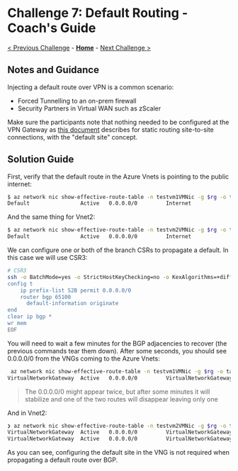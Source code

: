# Challenge 7: Default Routing - Coach's Guide

[< Previous Challenge](./06-communities.md) - **[Home](./README.md)** - [Next Challenge >](./08-vng_ibgp.md)

## Notes and Guidance

Injecting a default route over VPN is a common scenario:

- Forced Tunnelling to an on-prem firewall
- Security Partners in Virtual WAN such as zScaler

Make sure the participants note that nothing needed to be configured at the VPN Gateway as [this document](https://docs.microsoft.com/azure/vpn-gateway/vpn-gateway-forced-tunneling-rm) describes for static routing site-to-site connections, with the "default site" concept.

## Solution Guide

First, verify that the default route in the Azure Vnets is pointing to the public internet:

```bash
$ az network nic show-effective-route-table -n testvm1VMNic -g $rg -o table | grep 0.0.0.0/0
Default                Active   0.0.0.0/0         Internet
```

And the same thing for Vnet2:

```bash
$ az network nic show-effective-route-table -n testvm2VMNic -g $rg -o table | grep 0.0.0.0/0
Default                Active   0.0.0.0/0         Internet
```

We can configure one or both of the branch CSRs to propagate a default. In this case we will use CSR3:

```bash
# CSR3
ssh -o BatchMode=yes -o StrictHostKeyChecking=no -o KexAlgorithms=+diffie-hellman-group14-sha1 -o HostKeyAlgorithms=+ssh-rsa -o PubkeyAcceptedKeyTypes=+ssh-rsa "$csr3" >/dev/null 2>&1 <<'EOF'
config t
    ip prefix-list S2B permit 0.0.0.0/0
    router bgp 65100
      default-information originate
end
clear ip bgp *
wr mem
EOF
```

You will need to wait a few minutes for the BGP adjacencies to recover (the previous commands tear them down). After some seconds, you should see 0.0.0.0/0 from the VNGs coming to the Azure Vnets:

```bash
 az network nic show-effective-route-table -n testvm1VMNic -g $rg -o table | grep 0.0.0.0/0
VirtualNetworkGateway  Active   0.0.0.0/0         VirtualNetworkGateway  13.70.194.156
```

> The 0.0.0.0/0 might appear twice, but after some minutes it will stabilize and one of the two routes will disappear leaving only one

And in Vnet2:

```bash
❯ az network nic show-effective-route-table -n testvm2VMNic -g $rg -o table | grep 0.0.0.0/0
VirtualNetworkGateway  Active   0.0.0.0/0         VirtualNetworkGateway  10.2.0.4
VirtualNetworkGateway  Active   0.0.0.0/0         VirtualNetworkGateway  10.2.0.5
```

As you can see, configuring the default site in the VNG is not required when propagating a default route over BGP.
